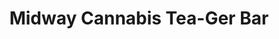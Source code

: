 ---
title: "Midway Cannabis Tea-Ger Bar"
url: /saint-paul/midway-cannabis-tea-ger-bar/
shop: cannabis
---